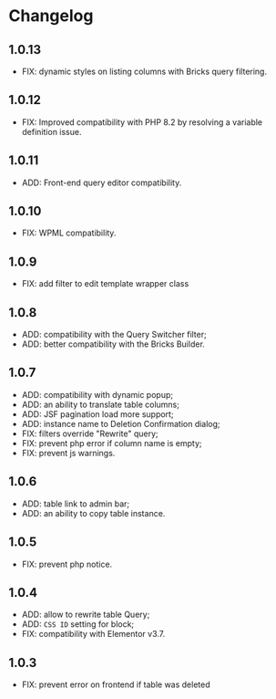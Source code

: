 # Changelog

## 1.0.13
* FIX: dynamic styles on listing columns with Bricks query filtering.

## 1.0.12
* FIX: Improved compatibility with PHP 8.2 by resolving a variable definition issue.

## 1.0.11
* ADD: Front-end query editor compatibility.

## 1.0.10
* FIX: WPML compatibility.

## 1.0.9
* FIX: add filter to edit template wrapper class

## 1.0.8
* ADD: compatibility with the Query Switcher filter;
* ADD: better compatibility with the Bricks Builder.

## 1.0.7
* ADD: compatibility with dynamic popup;
* ADD: an ability to translate table columns;
* ADD: JSF pagination load more support;
* ADD: instance name to Deletion Confirmation dialog;
* FIX: filters override "Rewrite" query;
* FIX: prevent php error if column name is empty;
* FIX: prevent js warnings.

## 1.0.6
* ADD: table link to admin bar;
* ADD: an ability to copy table instance.

## 1.0.5
* FIX: prevent php notice.

## 1.0.4
* ADD: allow to rewrite table Query;
* ADD: `CSS ID` setting for block;
* FIX: compatibility with Elementor v3.7.

## 1.0.3
* FIX: prevent error on frontend if table was deleted
